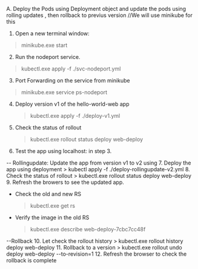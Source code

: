 A. Deploy the Pods using Deployment object and update the pods using rolling updates , then rollback to previus version
//We will use minikube for this

1. Open a new terminal window:
  > minikube.exe start
2. Run the nodeport service.
  > kubectl.exe  apply -f ./svc-nodeport.yml
3.	Port Forwarding on the service from minikube
  > minikube.exe service ps-nodeport
4. Deploy version v1 of the hello-world-web app
	> kubectl.exe  apply -f ./deploy-v1.yml
5. Check the status of rollout
	> kubectl.exe rollout status deploy web-deploy
6. Test the app using localhost:<minikube forward port>  in step 3.

-- Rollingupdate: Update the app from version v1 to v2 using 
7.  Deploy the app using deployment
	> kubectl apply -f ./deploy-rollingupdate-v2.yml
8. Check the status of rollout
	> kubectl.exe rollout status deploy web-deploy
9. Refresh the browers to see the updated app.

- Check the old and new RS
	>kubectl.exe get rs
- Verify the image in the old RS 
	> kubectl.exe describe web-deploy-7cbc7cc48f

--Rollback
10. Let check the rollout history 
	> kubectl.exe rollout history deploy web-deploy
11. Rollback to a version
	> kubectl.exe rollout undo deploy web-deploy --to-revision=1
12. Refresh the browser to check the rollback is complete